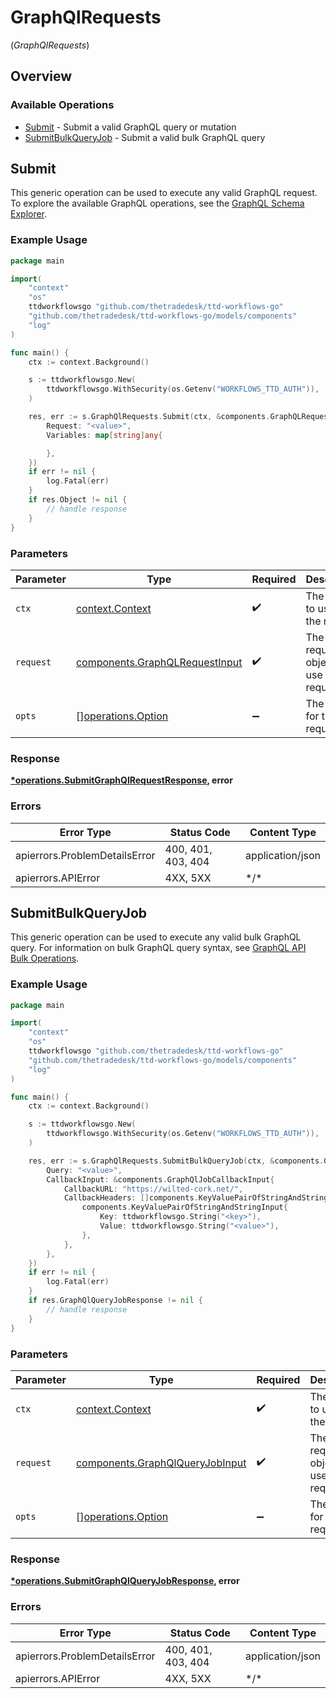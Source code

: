 # GraphQlRequests
(*GraphQlRequests*)

## Overview

### Available Operations

* [Submit](#submit) - Submit a valid GraphQL query or mutation
* [SubmitBulkQueryJob](#submitbulkqueryjob) - Submit a valid bulk GraphQL query

## Submit

This generic operation can be used to execute any valid GraphQL request.
To explore the available GraphQL operations, see the [GraphQL Schema Explorer](https://partner.thetradedesk.com/v3/portal/api/graphql-schema).

### Example Usage

<!-- UsageSnippet language="go" operationID="submitGraphQlRequest" method="post" path="/graphqlrequest" -->
```go
package main

import(
	"context"
	"os"
	ttdworkflowsgo "github.com/thetradedesk/ttd-workflows-go"
	"github.com/thetradedesk/ttd-workflows-go/models/components"
	"log"
)

func main() {
    ctx := context.Background()

    s := ttdworkflowsgo.New(
        ttdworkflowsgo.WithSecurity(os.Getenv("WORKFLOWS_TTD_AUTH")),
    )

    res, err := s.GraphQlRequests.Submit(ctx, &components.GraphQLRequestInput{
        Request: "<value>",
        Variables: map[string]any{

        },
    })
    if err != nil {
        log.Fatal(err)
    }
    if res.Object != nil {
        // handle response
    }
}
```

### Parameters

| Parameter                                                                        | Type                                                                             | Required                                                                         | Description                                                                      |
| -------------------------------------------------------------------------------- | -------------------------------------------------------------------------------- | -------------------------------------------------------------------------------- | -------------------------------------------------------------------------------- |
| `ctx`                                                                            | [context.Context](https://pkg.go.dev/context#Context)                            | :heavy_check_mark:                                                               | The context to use for the request.                                              |
| `request`                                                                        | [components.GraphQLRequestInput](../../models/components/graphqlrequestinput.md) | :heavy_check_mark:                                                               | The request object to use for the request.                                       |
| `opts`                                                                           | [][operations.Option](../../models/operations/option.md)                         | :heavy_minus_sign:                                                               | The options for this request.                                                    |

### Response

**[*operations.SubmitGraphQlRequestResponse](../../models/operations/submitgraphqlrequestresponse.md), error**

### Errors

| Error Type                    | Status Code                   | Content Type                  |
| ----------------------------- | ----------------------------- | ----------------------------- |
| apierrors.ProblemDetailsError | 400, 401, 403, 404            | application/json              |
| apierrors.APIError            | 4XX, 5XX                      | \*/\*                         |

## SubmitBulkQueryJob

This generic operation can be used to execute any valid bulk GraphQL query.
For information on bulk GraphQL query syntax, see [GraphQL API Bulk Operations](https://partner.thetradedesk.com/v3/portal/api/doc/GqlBulkOperations).

### Example Usage

<!-- UsageSnippet language="go" operationID="submitGraphQlQueryJob" method="post" path="/graphqlqueryjob" -->
```go
package main

import(
	"context"
	"os"
	ttdworkflowsgo "github.com/thetradedesk/ttd-workflows-go"
	"github.com/thetradedesk/ttd-workflows-go/models/components"
	"log"
)

func main() {
    ctx := context.Background()

    s := ttdworkflowsgo.New(
        ttdworkflowsgo.WithSecurity(os.Getenv("WORKFLOWS_TTD_AUTH")),
    )

    res, err := s.GraphQlRequests.SubmitBulkQueryJob(ctx, &components.GraphQlQueryJobInput{
        Query: "<value>",
        CallbackInput: &components.GraphQlJobCallbackInput{
            CallbackURL: "https://wilted-cork.net/",
            CallbackHeaders: []components.KeyValuePairOfStringAndStringInput{
                components.KeyValuePairOfStringAndStringInput{
                    Key: ttdworkflowsgo.String("<key>"),
                    Value: ttdworkflowsgo.String("<value>"),
                },
            },
        },
    })
    if err != nil {
        log.Fatal(err)
    }
    if res.GraphQlQueryJobResponse != nil {
        // handle response
    }
}
```

### Parameters

| Parameter                                                                          | Type                                                                               | Required                                                                           | Description                                                                        |
| ---------------------------------------------------------------------------------- | ---------------------------------------------------------------------------------- | ---------------------------------------------------------------------------------- | ---------------------------------------------------------------------------------- |
| `ctx`                                                                              | [context.Context](https://pkg.go.dev/context#Context)                              | :heavy_check_mark:                                                                 | The context to use for the request.                                                |
| `request`                                                                          | [components.GraphQlQueryJobInput](../../models/components/graphqlqueryjobinput.md) | :heavy_check_mark:                                                                 | The request object to use for the request.                                         |
| `opts`                                                                             | [][operations.Option](../../models/operations/option.md)                           | :heavy_minus_sign:                                                                 | The options for this request.                                                      |

### Response

**[*operations.SubmitGraphQlQueryJobResponse](../../models/operations/submitgraphqlqueryjobresponse.md), error**

### Errors

| Error Type                    | Status Code                   | Content Type                  |
| ----------------------------- | ----------------------------- | ----------------------------- |
| apierrors.ProblemDetailsError | 400, 401, 403, 404            | application/json              |
| apierrors.APIError            | 4XX, 5XX                      | \*/\*                         |
